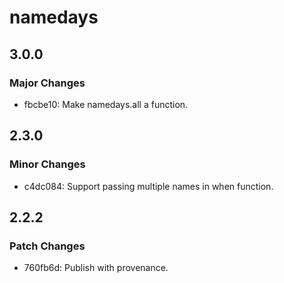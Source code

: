 # namedays

## 3.0.0

### Major Changes

- fbcbe10: Make namedays.all a function.

## 2.3.0

### Minor Changes

- c4dc084: Support passing multiple names in when function.

## 2.2.2

### Patch Changes

- 760fb6d: Publish with provenance.
